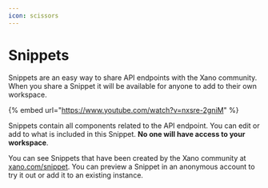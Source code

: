 ```yaml
---
icon: scissors
---
```


# Snippets

Snippets are an easy way to share API endpoints with the Xano community. When you share a Snippet it will be available for anyone to add to their own workspace.&#x20;

{% embed url="https://www.youtube.com/watch?v=nxsre-2gniM" %}

Snippets contain all components related to the API endpoint. You can edit or add to what is included in this Snippet. **No one will have access to your workspace**.

You can see Snippets that have been created by the Xano community at [xano.com/snippet](https://www.xano.com/snippet/). You can preview a Snippet in an anonymous account to try it out or add it to an existing instance.&#x20;

